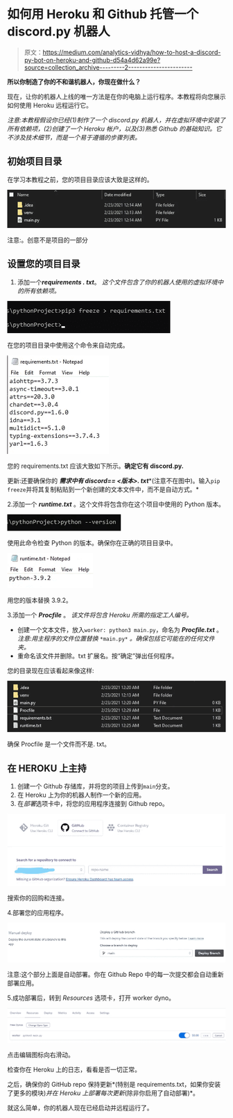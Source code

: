 # 如何用 Heroku 和 Github 托管一个 discord.py 机器人

> 原文：<https://medium.com/analytics-vidhya/how-to-host-a-discord-py-bot-on-heroku-and-github-d54a4d62a99e?source=collection_archive---------2----------------------->

**所以你制造了你的不和谐机器人，你现在做什么？**

现在，让你的机器人上线的唯一方法是在你的电脑上运行程序。本教程将向您展示如何使用 Heroku 远程运行它。

*注意:本教程假设你已经(1)制作了一个 discord.py 机器人，并在虚拟环境中安装了所有依赖项，(2)创建了一个 Heroku 帐户，以及(3)熟悉 Github 的基础知识。它不涉及技术细节，而是一个易于遵循的步骤列表。*

## 初始项目目录

在学习本教程之前，您的项目目录应该大致是这样的。

![](img/6f915ab9ef3d2012bc8b7e3c5f4e5daa.png)

注意:。创意不是项目的一部分

## **设置您的项目目录**

1.  添加一个***requirements . txt***。
    *这个文件包含了你的机器人使用的虚拟环境中的所有依赖项。*

![](img/355f4c582cc793695a784c7dfd6cd876.png)

在您的项目目录中使用这个命令来自动完成。

![](img/479bd332cc49d4ae2166fc3421cecb80.png)

您的 requirements.txt 应该大致如下所示。**确定它有 discord.py.**

更新:还要确保你的 ***需求中有 **discord== <版本>**. txt****(注意不在图中)。输入`pip freeze`并将其复制粘贴到一个新创建的文本文件中，而不是自动方式。*

2.添加一个 ***runtime.txt*** 。这个文件将包含你在这个项目中使用的 Python 版本。

![](img/ba37063bdbab2bd166ccde010d0a555e.png)

使用此命令检查 Python 的版本。确保你在正确的项目目录中。

![](img/80103bdab781f5e4f8419fc0a1afd53c.png)

用您的版本替换 3.9.2。

3.添加一个 ***Procfile*** 。
*该文件将包含 Heroku 所需的指定工人编号。*

*   创建一个文本文件，放入`worker: python3 main.py`，命名为 ***Procfile.txt*** 。*注意:用主程序的文件位置替换* `*main.py*` *。确保包括它可能在的任何文件夹。*
*   重命名该文件并删除。txt 扩展名。按“确定”弹出任何程序。

您的目录现在应该看起来像这样:

![](img/c7ce1529b19d198fc83a66275f6cbe4a.png)

确保 Procfile 是一个文件而不是. txt。

## **在 HEROKU 上主持**

1.  创建一个 Github 存储库，并将您的项目上传到`main`分支。
2.  在 Heroku 上为你的机器人制作一个新的应用。
3.  在*部署*选项卡中，将您的应用程序连接到 Github repo。

![](img/9fa806057eed8ebc101cbd33609319ef.png)

搜索你的回购和连接。

4.部署您的应用程序。

![](img/0f6e54859cd070ee798d36c331f61c26.png)

注意:这个部分上面是自动部署。你在 Github Repo 中的每一次提交都会自动重新部署应用。

5.成功部署后，转到 *Resources* 选项卡，打开 worker dyno。

![](img/8bfd6626439947b40878568eb3c1643f.png)

点击编辑图标向右滑动。

检查你在 Heroku 上的日志，看看是否一切正常。

之后，确保你的 GitHub repo 保持更新*(特别是 requirements.txt，如果你安装了更多的模块)*并在 Heroku 上部署每次更新*(除非你启用了自动部署)*。

就这么简单，你的机器人现在已经启动并远程运行了。